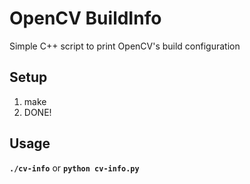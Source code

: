# OpenCV BuildInfo
Simple C++ script to print OpenCV's build configuration

## Setup
 1. make
 2. DONE!

## Usage
 **`./cv-info`**
 or 
 **`python cv-info.py`**
